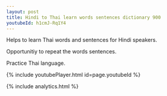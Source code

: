 ```yaml
---
layout: post
title: Hindi to Thai learn words sentences dictionary 900 
youtubeId: h1cmJ-Rq1Y4
---
```

 
 
Helps to learn Thai words and sentences for Hindi speakers.

Opportunitiy to repeat the words sentences. 

Practice Thai language. 
 
{% include youtubePlayer.html id=page.youtubeId %}
 
 
{% include analytics.html %}